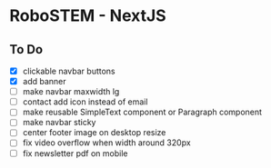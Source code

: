 # RoboSTEM - NextJS

## To Do
- [x] clickable navbar buttons
- [x] add banner
- [ ] make navbar maxwidth lg
- [ ] contact add icon instead of email
- [ ] make reusable SimpleText component or Paragraph component
- [ ] make navbar sticky
- [ ] center footer image on desktop resize
- [ ] fix video overflow when width around 320px
- [ ] fix newsletter pdf on mobile